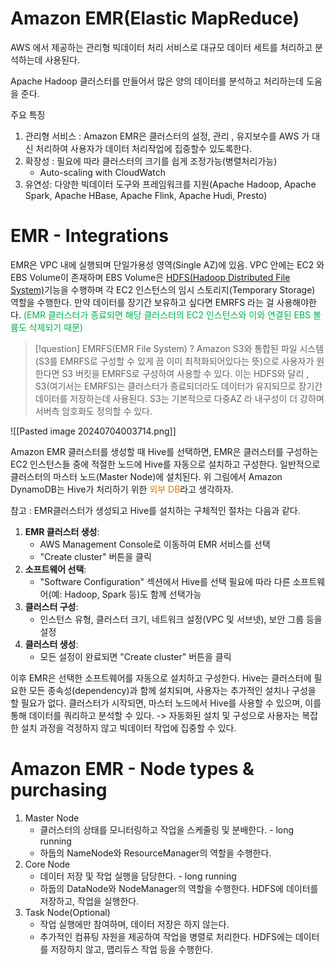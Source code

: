 # Amazon EMR(Elastic MapReduce)
AWS 에서 제공하는 관리형 빅데이터 처리 서비스로 대규모 데이터 세트를 처리하고 분석하는데 
사용된다. 

Apache Hadoop 클러스터를 만들어서 많은 양의 데이터를 분석하고 처리하는데 도움을 준다. 

주요 특징
1. 관리형 서비스 : Amazon EMR은 클러스터의 설정, 관리 , 유지보수를 AWS 가 대신 처리하여
사용자가 데이터 처리작업에 집중할수 있도록한다.
2. 확장성 : 필요에 따라 클러스터의 크기를 쉽게 조정가능(병렬처리가능) 
	- Auto-scaling with CloudWatch
3. 유연성: 다양한 빅데이터 도구와 프레임워크를 지원(Apache Hadoop, Apache Spark, Apache HBase, Apache Flink, Apache Hudi, Presto)

# EMR - Integrations
EMR은 VPC 내에 실행되며 단일가용성 영역(Single AZ)에 있음. 
VPC 안에는 EC2 와 EBS Volume이 존재하며 EBS Volume은 [HDFS(Hadoop Distributed File System)](Hadoop)기능을 수행하며 각 EC2 인스턴스의 임시 스토리지(Temporary Storage) 역할을 수행한다.
만약 데이터를 장기간 보유하고 싶다면 EMRFS 라는 걸 사용해야한다. <font color="#00b050">(EMR 클러스터가 종료되면 해당 클러스터의 EC2 인스턴스와 이와 연결된 EBS 볼륨도 삭제되기 때문)</font>

>[!question] EMRFS(EMR File System) ?
>Amazon S3와 통합된 파일 시스템(S3를 EMRFS로 구성할 수 있게 끔 이미 최적화되어있다는 뜻)으로 
>사용자가 원한다면 S3 버킷을 EMRFS로 구성하여 사용할 수 있다. 
>이는 HDFS와 달리 , S3(여기서는 EMRFS)는 클러스터가 종료되더라도 데이터가 유지되므로 장기간 데이터를 저장하는데 사용된다. S3는 기본적으로 다중AZ 라 내구성이 더 강하며 서버측 암호화도 정의할 수 있다.  
>


![[Pasted image 20240704003714.png]]

Amazon EMR 클러스터를 생성할 때 Hive를 선택하면, EMR은 클러스터를 구성하는 EC2 인스턴스들 중에 적절한 노드에 Hive를 자동으로 설치하고 구성한다. 일반적으로 클러스터의 마스터 노드(Master Node)에 설치된다. 위 그림에서 Amazon DynamoDB는 Hive가 처리하기 위한 <font color="#de7802">외부 DB</font>라고 생각하자.  

참고 : EMR클러스터가 생성되고 Hive를 설치하는 구체적인 절차는 다음과 같다. 
1. **EMR 클러스터 생성**:
    - AWS Management Console로 이동하여 EMR 서비스를 선택
    - "Create cluster" 버튼을 클릭
2. **소프트웨어 선택**:
    - "Software Configuration" 섹션에서 Hive를 선택 필요에 따라 다른 소프트웨어(예: Hadoop, Spark 등)도 함께 선택가능
3. **클러스터 구성**:
    - 인스턴스 유형, 클러스터 크기, 네트워크 설정(VPC 및 서브넷), 보안 그룹 등을 설정
4. **클러스터 생성**:
    - 모든 설정이 완료되면 "Create cluster" 버튼을 클릭

이후 EMR은 선택한 소프트웨어를 자동으로 설치하고 구성한다. Hive는 클러스터에 필요한 모든 종속성(dependency)과 함께 설치되며, 사용자는 추가적인 설치나 구성을 할 필요가 없다. 클러스터가 시작되면, 마스터 노드에서 Hive를 사용할 수 있으며, 이를 통해 데이터를 쿼리하고 분석할 수 있다. 
 -> 자동화된 설치 및 구성으로 사용자는 복잡한 설치 과정을 걱정하지 않고 빅데이터 작업에 집중할 수 있다. 

# Amazon EMR - Node types & purchasing

1. Master Node
	* 클러스터의 상태를 모니터링하고 작업을 스케줄링 및 분배한다. - long running
	* 하둡의 NameNode와 ResourceManager의 역할을 수행한다.
2. Core Node
	*  데이터 저장 및 작업 실행을 담당한다. - long running
	* 하둡의 DataNode와 NodeManager의 역할을 수행한다. HDFS에 데이터를 저장하고, 작업을 실행한다.
3. Task Node(Optional)
	* 작업 실행에만 참여하며, 데이터 저장은 하지 않는다.
	* 추가적인 컴퓨팅 자원을 제공하여 작업을 병렬로 처리한다. HDFS에는 데이터를 저장하지 않고, 맵리듀스 작업 등을 수행한다.